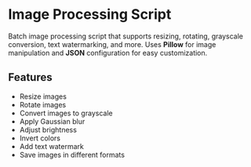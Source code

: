 # Image Processing Script

Batch image processing script that supports resizing, rotating, grayscale conversion, text watermarking, and more. Uses **Pillow** for image manipulation and **JSON** configuration for easy customization.

## Features

- Resize images
- Rotate images
- Convert images to grayscale
- Apply Gaussian blur
- Adjust brightness
- Invert colors
- Add text watermark
- Save images in different formats
